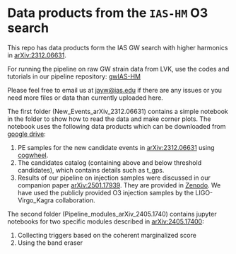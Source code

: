 # Data products from the `IAS-HM` O3 search

This repo has data products form the IAS GW search with higher harmonics in [arXiv:2312.06631](https://arxiv.org/abs/2312.06631).
 
For running the pipeline on raw GW strain data from LVK, 
use the codes and tutorials in our pipeline repository: [gwIAS-HM](https://github.com/JayWadekar/gwIAS-HM) 

Please feel free to email us at jayw@ias.edu if there are any issues or you need
more files or data than currently uploaded here.

The first folder (New_Events_arXiv_2312.06631) contains a simple notebook in the folder to show how to read the data and make corner plots. The notebook uses the following data products which can be downloaded from [google drive](https://drive.google.com/drive/folders/1YkuIo-yIJhIOSX3B0zRGlSJzwIT5D61U?usp=sharing):
1. PE samples for the new candidate events in [arXiv:2312.06631](https://arxiv.org/abs/2312.06631) using [cogwheel](https://github.com/jroulet/cogwheel).  
2. The candidates catalog (containing above and below threshold candidates),
which contains details such as t_gps.
3. Results of our pipeline on injection samples were discussed in our companion paper [arXiv:2501.17939](https://arxiv.org/abs/2501.17939). They are provided in [Zenodo](https://zenodo.org/records/16887064). We have used the publicly provided O3 injection samples by the LIGO-Virgo_Kagra collaboration.

The second folder (Pipeline_modules_arXiv_2405.1740) contains jupyter notebooks for two specific modules described in [arXiv:2405.17400](https://arxiv.org/abs/2405.17400):
1. Collecting triggers based on the coherent marginalized score
2. Using the band eraser
